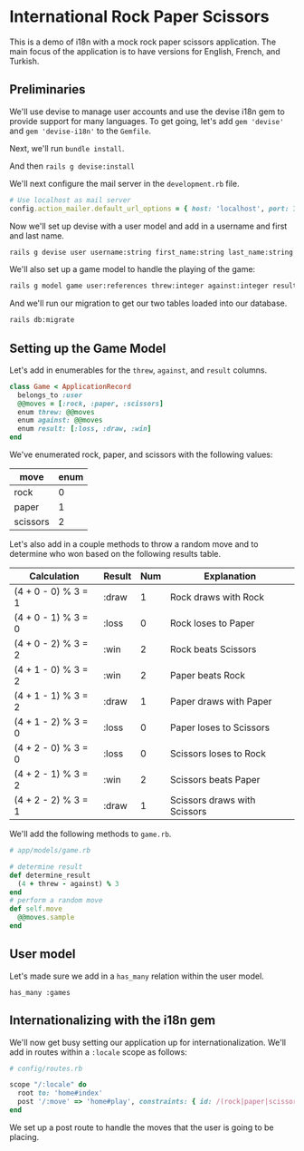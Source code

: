 # International Rock Paper Scissors

This is a demo of i18n with a mock rock paper scissors application.  The main focus of the application is to have versions for English, French, and Turkish.

## Preliminaries

We'll use devise to manage user accounts and use the devise i18n gem to provide support for many languages.  To get going, let's add `gem 'devise'` and `gem 'devise-i18n'` to the `Gemfile`.

Next, we'll run `bundle install`.

And then `rails g devise:install`

We'll next configure the mail server in the `development.rb` file.

```ruby
# Use localhost as mail server
config.action_mailer.default_url_options = { host: 'localhost', port: 3000 }
```

Now we'll set up devise with a user model and add in a username and first and last name.

```bash
rails g devise user username:string first_name:string last_name:string
```

We'll also set up a game model to handle the playing of the game:

```bash
rails g model game user:references threw:integer against:integer result:integer
```

And we'll run our migration to get our two tables loaded into our database.

```bash
rails db:migrate
```

## Setting up the Game Model

Let's add in enumerables for the `threw`, `against`, and `result` columns.

```ruby
class Game < ApplicationRecord
  belongs_to :user
  @@moves = [:rock, :paper, :scissors]
  enum threw: @@moves
  enum against: @@moves
  enum result: [:loss, :draw, :win]
end
```

We've enumerated rock, paper, and scissors with the following values:

| move | enum |
| --- | --- |
| rock | 0 |
| paper | 1 |
| scissors | 2 |

Let's also add in a couple methods to throw a random move and to determine who won based on the following results table.

| Calculation | Result | Num | Explanation |
| --- | --- | --- | --- |
| (4 + 0 - 0) % 3 = 1 | :draw | 1 | Rock draws with Rock |
| (4 + 0 - 1) % 3 = 0 | :loss | 0 | Rock loses to Paper |
| (4 + 0 - 2) % 3 = 2 | :win  | 2 | Rock beats Scissors |
| (4 + 1 - 0) % 3 = 2 | :win  | 2 | Paper beats Rock |
| (4 + 1 - 1) % 3 = 2 | :draw | 1 | Paper draws with Paper |
| (4 + 1 - 2) % 3 = 0 | :loss | 0 | Paper loses to Scissors |
| (4 + 2 - 0) % 3 = 0 | :loss | 0 | Scissors loses to Rock |
| (4 + 2 - 1) % 3 = 2 | :win  | 2 | Scissors beats Paper |
| (4 + 2 - 2) % 3 = 1 | :draw | 1 | Scissors draws with Scissors |

We'll add the following methods to `game.rb`.

```ruby
# app/models/game.rb

# determine result
def determine_result
  (4 + threw - against) % 3
end
# perform a random move
def self.move
  @@moves.sample
end
```

## User model

Let's made sure we add in a `has_many` relation within the user model.

```
has_many :games
```

## Internationalizing with the i18n gem

We'll now get busy setting our application up for internationalization.  We'll add in routes within a `:locale` scope as follows:

```ruby
# config/routes.rb

scope "/:locale" do
  root to: 'home#index'
  post '/:move' => 'home#play', constraints: { id: /(rock|paper|scissors)/ }
end
```

We set up a post route to handle the moves that the user is going to be placing.
